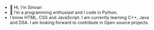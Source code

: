 - 👋 Hi, I’m Simran
- 👀 I’m a programming enthusiast and I code in Python. 
- I know HTML, CSS and JavaScript.
I am currently learning C++, Java and DSA.
I am looking forward to contribute in Open source projects.
<!---
simran2002/simran2002 is a ✨ special ✨ repository because its `README.md` (this file) appears on your GitHub profile.
You can click the Preview link to take a look at your changes.
--->

